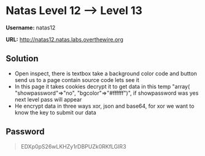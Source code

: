 # Natas Level 12 --> Level 13

**Username:** natas12

**URL:**      http://natas12.natas.labs.overthewire.org

## Solution
* Open inspect, there is textbox take a background color code and button send us to a page contain source code lets see it
* In this page it takes cookies decrypt it to get data in this temp "array( "showpassword"=>"no", "bgcolor"=>"#ffffff")", if showpassword was yes next level pass will appear
* He encrypt data in three ways xor, json and base64, for xor we want to know the key to submit our data

## Password
> EDXp0pS26wLKHZy1rDBPUZk0RKfLGIR3  
